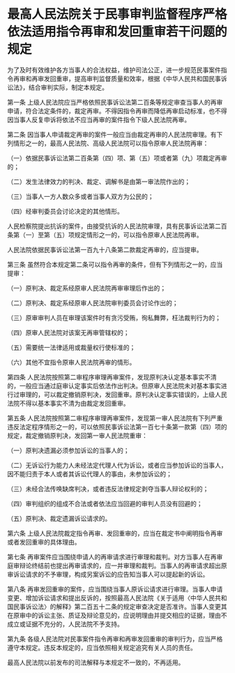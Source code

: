 # 最高人民法院关于民事审判监督程序严格依法适用指令再审和发回重审若干问题的规定

<!-- INFO END -->

为了及时有效维护各方当事人的合法权益，维护司法公正，进一步规范民事案件指令再审和再审发回重审，提高审判监督质量和效率，根据《中华人民共和国民事诉讼法》，结合审判实际，制定本规定。

第一条 上级人民法院应当严格依照民事诉讼法第二百条等规定审查当事人的再审申请，符合法定条件的，裁定再审。不得因指令再审而降低再审启动标准，也不得因当事人反复申诉将依法不应当再审的案件指令下级人民法院再审。

第二条 因当事人申请裁定再审的案件一般应当由裁定再审的人民法院审理。有下列情形之一的，最高人民法院、高级人民法院可以指令原审人民法院再审：

（一）依据民事诉讼法第二百条第（四）项、第（五）项或者第（九）项裁定再审的；

（二）发生法律效力的判决、裁定、调解书是由第一审法院作出的；

（三）当事人一方人数众多或者当事人双方为公民的；

（四）经审判委员会讨论决定的其他情形。

人民检察院提出抗诉的案件，由接受抗诉的人民法院审理，具有民事诉讼法第二百条第（一）至第（五）项规定情形之一的，可以指令原审人民法院再审。

人民法院依据民事诉讼法第一百九十八条第二款裁定再审的，应当提审。

第三条 虽然符合本规定第二条可以指令再审的条件，但有下列情形之一的，应当提审：

（一）原判决、裁定系经原审人民法院再审审理后作出的；

（二）原判决、裁定系经原审人民法院审判委员会讨论作出的；

（三）原审审判人员在审理该案件时有贪污受贿，徇私舞弊，枉法裁判行为的；

（四）原审人民法院对该案无再审管辖权的；

（五）需要统一法律适用或裁量权行使标准的；

（六）其他不宜指令原审人民法院再审的情形。

第四条 人民法院按照第二审程序审理再审案件，发现原判决认定基本事实不清的，一般应当通过庭审认定事实后依法作出判决。但原审人民法院未对基本事实进行过审理的，可以裁定撤销原判决，发回重审。原判决认定事实错误的，上级人民法院不得以基本事实不清为由裁定发回重审。

第五条 人民法院按照第二审程序审理再审案件，发现第一审人民法院有下列严重违反法定程序情形之一的，可以依照民事诉讼法第一百七十条第一款第（四）项的规定，裁定撤销原判决，发回第一审人民法院重审：

（一）原判决遗漏必须参加诉讼的当事人的；

（二）无诉讼行为能力人未经法定代理人代为诉讼，或者应当参加诉讼的当事人，因不能归责于本人或者其诉讼代理人的事由，未参加诉讼的；

（三）未经合法传唤缺席判决，或者违反法律规定剥夺当事人辩论权利的；

（四）审判组织的组成不合法或者依法应当回避的审判人员没有回避的；

（五）原判决、裁定遗漏诉讼请求的。

第六条 上级人民法院裁定指令再审、发回重审的，应当在裁定书中阐明指令再审或者发回重审的具体理由。

第七条 再审案件应当围绕申请人的再审请求进行审理和裁判。对方当事人在再审庭审辩论终结前也提出再审请求的，应一并审理和裁判。当事人的再审请求超出原审诉讼请求的不予审理，构成另案诉讼的应告知当事人可以提起新的诉讼。

第八条 再审发回重审的案件，应当围绕当事人原诉讼请求进行审理。当事人申请变更、增加诉讼请求和提出反诉的，按照最高人民法院《关于适用〈中华人民共和国民事诉讼法〉的解释》第二百五十二条的规定审查决定是否准许。当事人变更其在原审中的诉讼主张、质证及辩论意见的，应说明理由并提交相应的证据，理由不成立或证据不充分的，人民法院不予支持。

第九条 各级人民法院对民事案件指令再审和再审发回重审的审判行为，应当严格遵守本规定。违反本规定的，应当依照相关规定追究有关人员的责任。

最高人民法院以前发布的司法解释与本规定不一致的，不再适用。